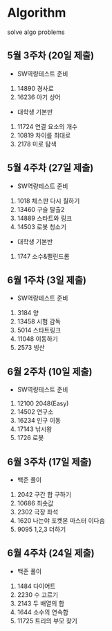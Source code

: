 # Algorithm
solve algo problems 

## 5월 3주차 (20일 제출)
- SW역량테스트 준비
1. 14890 경사로
2. 16236 아기 상어

- 대학생 기본반
1. 11724 연결 요소의 개수
2. 10819 차이를 최대로
3. 2178 미로 탐색

## 5월 4주차 (27일 제출)
- SW역량테스트 준비
1. 1018 체스판 다시 칠하기
2. 13460 구슬 탈출2
3. 14889 스타트와 링크
4. 14503 로봇 청소기

- 대학생 기본반
1. 1747 소수&팰린드롬

## 6월 1주차 (3일 제출)
- SW역량테스트 준비
1. 3184 양
2. 13458 시험 감독
3. 5014 스타트링크
4. 11048 이동하기
5. 2573 빙산

## 6월 2주차 (10일 제출)
- SW역량테스트 준비
1. 12100 2048(Easy)
2. 14502 연구소
3. 16234 인구 이동
4. 17143 낚시왕
5. 1726 로봇

## 6월 3주차 (17일 제출)
- 백준 풀이
1. 2042 구간 합 구하기
2. 10686 최솟값
3. 2302 극장 좌석
4. 1620 나는야 포켓몬 마스터 이다솜
5. 9095 1,2,3 더하기

## 6월 4주차 (24일 제출)
- 백준 풀이
1. 1484 다이어트
2. 2230 수 고르기
3. 2143 두 배열의 합
4. 1644 소수의 연속합
5. 11725 트리의 부모 찾기

